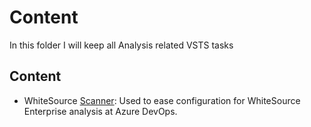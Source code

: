 # Content

In this folder I will keep all Analysis related VSTS tasks

## Content

 - WhiteSource [Scanner](https://www.whitesourcesoftware.com/): Used to ease configuration for WhiteSource Enterprise analysis at Azure DevOps.